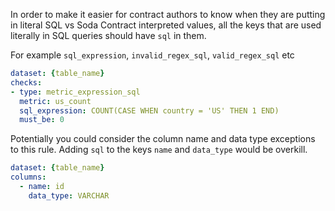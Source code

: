 In order to make it easier for contract authors to know when they are putting in literal SQL vs Soda Contract interpreted values,
all the keys that are used literally in SQL queries should have `sql` in them.

For example `sql_expression`, `invalid_regex_sql`, `valid_regex_sql` etc
```yaml
dataset: {table_name}
checks:
- type: metric_expression_sql
  metric: us_count
  sql_expression: COUNT(CASE WHEN country = 'US' THEN 1 END)
  must_be: 0
```

Potentially you could consider the column name and data type exceptions to this rule.
Adding `sql` to the keys `name` and `data_type` would be overkill.
```yaml
dataset: {table_name}
columns:
  - name: id
    data_type: VARCHAR
```

